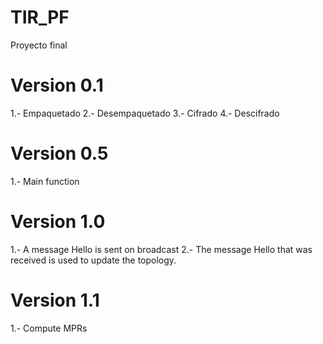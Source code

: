 # TIR_PF
Proyecto final
# Version 0.1
1.- Empaquetado
2.- Desempaquetado
3.- Cifrado
4.- Descifrado
# Version 0.5
1.- Main function
# Version 1.0
1.- A message Hello is sent on broadcast
2.- The message Hello that was received is used to update the topology.
# Version 1.1
1.- Compute MPRs
